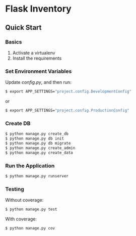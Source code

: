 # Flask Inventory


## Quick Start

### Basics

1. Activate a virtualenv
1. Install the requirements

### Set Environment Variables

Update *config.py*, and then run:

```sh
$ export APP_SETTINGS="project.config.DevelopmentConfig"
```

or

```sh
$ export APP_SETTINGS="project.config.ProductionConfig"
```

### Create DB

```sh
$ python manage.py create_db
$ python manage.py db init
$ python manage.py db migrate
$ python manage.py create_admin
$ python manage.py create_data
```

### Run the Application

```sh
$ python manage.py runserver
```

### Testing

Without coverage:

```sh
$ python manage.py test
```

With coverage:

```sh
$ python manage.py cov
```
